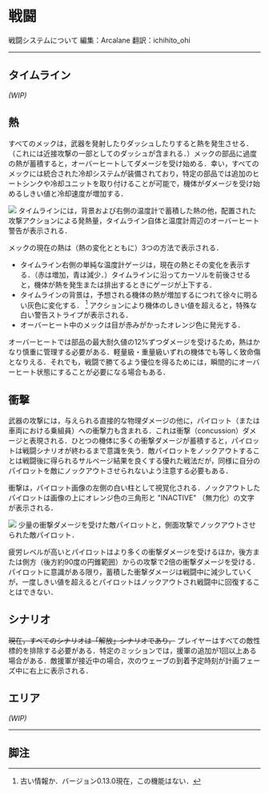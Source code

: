 # 戦闘
戦闘システムについて
編集：Arcalane
翻訳：ichihito_ohi

---

## タイムライン
_(WIP)_

## 熱
すべてのメックは，武器を発射したりダッシュしたりすると熱を発生させる．（これには近接攻撃の一部としてのダッシュが含まれる．）メックの部品に過度の熱が蓄積すると，オーバーヒートしてダメージを受け始める．幸い，すべてのメックには統合された冷却システムが装備されており，特定の部品では追加のヒートシンクや冷却ユニットを取り付けることが可能で，機体がダメージを受け始めるしきい値と冷却速度が増加する．

![](https://wiki.braceyourselfgames.com/phantom_heatvisuals.png)
タイムラインには，背景および右側の温度計で蓄積した熱の他，配置された攻撃アクションによる発熱量，タイムライン自体と温度計周辺のオーバーヒート警告が表示される．

メックの現在の熱は（熱の変化とともに）3つの方法で表示される．
- タイムライン右側の単純な温度計ゲージは，現在の熱とその変化を表示する．（赤は増加，青は減少．）タイムラインに沿ってカーソルを前後させると，機体が熱を発生または排出するときにゲージが上下する．
- タイムラインの背景は，予想される機体の熱が増加するにつれて徐々に明るい灰色に変化する． [^1] アクションにより機体のしきい値を超えると，特殊な白い警告ストライプが表示される．
- オーバーヒート中のメックは目が赤みがかったオレンジ色に発光する．

オーバーヒートでは部品の最大耐久値の12%ずつダメージを受けるため，熱はかなり慎重に管理する必要がある．軽量級・重量級いずれの機体でも等しく致命傷となりえる．それでも，戦闘で勝てるよう優位を得るためには，瞬間的にオーバーヒート状態にすることが必要になる場合もある．

## 衝撃
武器の攻撃には，与えられる直接的な物理ダメージの他に，パイロット（または車両における乗組員）への衝撃力も含まれる．これは衝撃（concussion）ダメージと表現される．ひとつの機体に多くの衝撃ダメージが蓄積すると，パイロットは戦闘シナリオが終わるまで意識を失う．敵パイロットをノックアウトすることは戦闘後に得られるサルベージ結果を良くする優れた戦法だが，同様に自分のパイロットを敵にノックアウトさせられないよう注意する必要もある．

衝撃は，パイロット画像の左側の白い柱として視覚化される．ノックアウトしたパイロットは画像の上にオレンジ色の三角形と "INACTIVE" （無力化）の文字が表示される．

![](https://wiki.braceyourselfgames.com/phantom_concussion.png)
少量の衝撃ダメージを受けた敵パイロットと，側面攻撃でノックアウトさせられた敵パイロット．

疲労レベルが高いとパイロットはより多くの衝撃ダメージを受けるほか，後方または側方（後方約90度の円錐範囲）からの攻撃で2倍の衝撃ダメージを受ける．パイロットに意識がある限り，蓄積した衝撃ダメージは戦闘中に減少していくが，一度しきい値を超えるとパイロットはノックアウトされ戦闘中に回復することはできない．

## シナリオ
~~現在，すべてのシナリオは「解放」シナリオであり，~~ プレイヤーはすべての敵性標的を排除する必要がある．特定のミッションでは，援軍の追加が1回以上ある場合がある．敵援軍が接近中の場合，次のウェーブの到着予定時刻が計画フェーズ中に右上に表示される．

## エリア
_(WIP)_

---

## 脚注
[^1]: 古い情報か．バージョン0.13.0現在，この機能はない．
